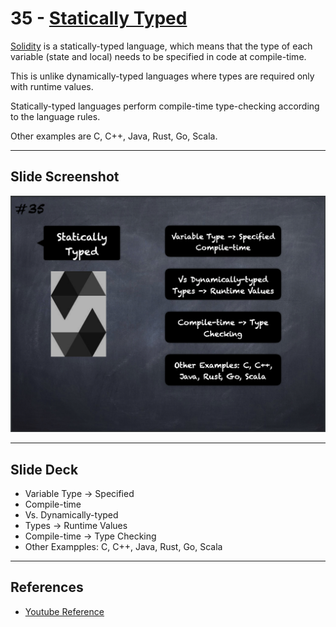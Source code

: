 # 35 - [Statically Typed](Statically%20Typed.md)
[Solidity](Solidity.md) is a statically-typed language, which means that the type of each variable (state and local) needs to be specified in code at compile-time. 

This is unlike dynamically-typed languages where types are required only with runtime values. 

Statically-typed languages perform compile-time type-checking according to the language rules. 

Other examples are C, C++, Java, Rust, Go, Scala.

___
## Slide Screenshot
![035.png](../../images/solidity101/035.png)
___
## Slide Deck
- Variable Type -> Specified
- Compile-time
- Vs. Dynamically-typed
- Types -> Runtime Values
- Compile-time -> Type Checking
- Other Exampples: C, C++, Java, Rust, Go, Scala
___
## References
- [Youtube Reference](https://youtu.be/TCl1IcGl_3I?t=1373)


